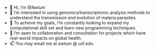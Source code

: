 - 👋 Hi, I’m @Awtum
- 👀 I’m interested in using genomics/transcriptomic analysis methods to understand the transmission and evolution of malaria parasites. 
- 🌱 To achieve my goals, I’m constantly looking to expand my computational skill set and learn new programming techniques.
- 💞️ I’m open to collaboration and consultation for projects which have real-world impacts on global health. 
- 📫 You may email me at awtum @ usf.edu.

<!---
Awtum/Awtum is a ✨ special ✨ repository because its `README.md` (this file) appears on your GitHub profile.
You can click the Preview link to take a look at your changes.
--->
